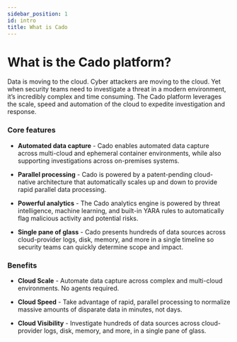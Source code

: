 ```yaml
---
sidebar_position: 1
id: intro
title: What is Cado
---
```


# What is the Cado platform?
Data is moving to the cloud. Cyber attackers are moving to the cloud. Yet when security teams need to investigate a threat in a modern environment, it’s incredibly complex and time consuming. The Cado platform leverages the scale, speed and automation of the cloud to expedite investigation and response.

### Core features
- **Automated data capture** - Cado enables automated data capture across multi-cloud and ephemeral container environments, while also supporting investigations across on-premises systems.

- **Parallel processing** - Cado is powered by a patent-pending cloud-native architecture that automatically scales up and down to provide rapid parallel data processing. 

- **Powerful analytics** - The Cado analytics engine is powered by threat intelligence, machine learning, and built-in YARA rules to automatically flag malicious activity and potential risks.

- **Single pane of glass** - Cado presents hundreds of data sources across cloud-provider logs, disk, memory, and more in a single timeline so security teams can quickly determine scope and impact.


### Benefits 
- **Cloud Scale** - Automate data capture across complex and multi-cloud environments. No agents required.  

- **Cloud Speed** - Take advantage of rapid, parallel processing to normalize massive amounts of disparate data in minutes, not days.

- **Cloud Visibility** - Investigate hundreds of data sources across cloud-provider logs, disk, memory, and more, in a single pane of glass.

